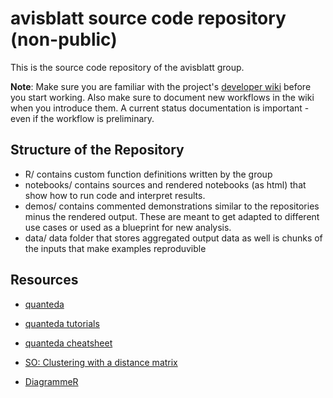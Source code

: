 # avisblatt source code repository (non-public)

This is the source code repository of the avisblatt group. 

**Note**: Make sure you are familiar with the project's [developer wiki](https://github.com/mbannert/avisblatt/wiki/Avisblatt-Developer-Documentation) before you start working. Also make sure to document new workflows in the wiki when you introduce them. A current status documentation is important - even if the workflow is preliminary. 

## Structure of the Repository

- R/ contains custom function definitions written by the group
- notebooks/ contains sources and rendered notebooks (as html) that show how to run code and interpret results.
- demos/ contains commented demonstrations similar to the repositories minus the rendered output. These are meant to get adapted to different use cases or used as a blueprint for new analysis. 
- data/ data folder that stores aggregated output data as well is chunks of the inputs that make examples reproduvible


## Resources

- [quanteda](https://quanteda.io)
- [quanteda tutorials](https://tutorials.quanteda.io)
- [quanteda cheatsheet](https://muellerstefan.net/files/quanteda-cheatsheet.pdf)

- [SO: Clustering with a distance matrix](https://stats.stackexchange.com/questions/2717/clustering-with-a-distance-matrix)
- [DiagrammeR](https://rich-iannone.github.io/DiagrammeR/#features)


